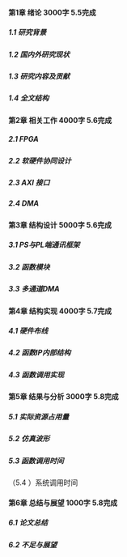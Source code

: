#### 第1章 绪论  3000字 5.5完成

##### 1.1 研究背景

##### 1.2 国内外研究现状

##### 1.3 研究内容及贡献

##### 1.4 全文结构

#### 第2章 相关工作 4000字 5.6完成

##### 2.1 FPGA

##### 2.2 软硬件协同设计

##### 2.3 AXI 接口

##### 2.4 DMA

#### 第3章 结构设计 5000字 5.6完成

##### 3.1 PS与PL端通讯框架

##### 3.2 函数模块

##### 3.3 多通道DMA

#### 第4章 结构实现 4000字 5.7完成

##### 4.1 硬件布线

##### 4.2 函数IP内部结构

##### 4.3  函数调用实现

#### 第5章 结果与分析 3000字 5.8完成

##### 5.1 实际资源占用量

##### 5.2 仿真波形

##### 5.3 函数调用时间

（5.4 ）系统调用时间

#### 第6章 总结与展望 1000字 5.8完成

##### 6.1 论文总结

##### 6.2 不足与展望